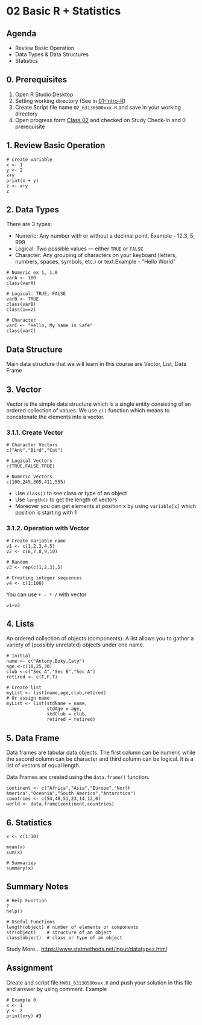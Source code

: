 # 02 Basic R + Statistics

## Agenda

- Review Basic Operation
- Data Types & Data Structures
- Statistics

## 0. Prerequisites

1. Open R Studio Desktop
2. Setting working directory (See in [01-Intro-R](01-intro-R.md))
3. Create Script file name `02_63130500xxx.R` and save in your working directory
4. Open progress form [Class 02](https://forms.gle/syVRfduXskPQXLUs5) and checked on Study Check-In and 0 prerequisite

## 1. Review Basic Operation

```
# create variable
x <- 1
y <- 2
x+y
print(x + y)
z <- x+y
z
```

## 2. Data Types

There are 3 types:

- Numeric: Any number with or without a decimal point. Example - 12.3, 5, 999
- Logical: Two possible values — either `TRUE` or `FALSE`
- Character: Any grouping of characters on your keyboard (letters, numbers, spaces, symbols, etc.) or text.Example - "Hello World"

```
# Numeric ex 1, 1.0
varA <- 100
class(varA)

# Logical: TRUE, FALSE
varB <- TRUE
class(varB)
class(1==2)

# Character
varC <- "Hello, My name is Safe"
class(varC)
```

## Data Structure

Main data structure that we will learn in this course are Vector, List, Data Frame

## 3. Vector

Vector is the simple data structure which is a single entity consisting of an ordered collection of values. We use `c()` function which means to concatenate the elements into a vector.

### 3.1.1. Create Vector

```
# Character Vectors
c("Ant","Bird","Cat")

# Logical Vectors
c(TRUE,FALSE,TRUE)

# Numeric Vectors
c(100,245,305,411,555)
```

- Use `class()` to see class or type of an object
- Use `length()` to get the length of vectors
- Moreover you can get elements at position x by using `variable[x]` which position is starting with 1

### 3.1.2. Operation with Vector

```
# Create Variable name
v1 <- c(1,2,3,4,5)
v2 <- c(6,7,8,9,10)

# Random
v3 <- rep(c(1,2,3),5)

# Creating integer sequences
v4 <- c(1:100)
```

You can use `+ - * /` with vector

```
v1+v2
```

## 4. Lists

An ordered collection of objects (components). A list allows you to gather a variety of (possibly unrelated) objects under one name.

```
# Initial
name <- c("Antony,Boky,Caty")
age <-c(10,25,30)
club <-c("Sec A","Sec B","Sec A")
retired <- c(T,F,T)

# Create list
myList <- list(name,age,club,retired)
# Or assign name
myList <- list(stdName = name,
               stdAge = age,
               stdClub = club,
               retired = retired)
```

## 5. Data Frame

Data frames are tabular data objects. The first column can be numeric while the second column can be character and third column can be logical. It is a list of vectors of equal length.

Data Frames are created using the `data.frame()` function.

```
continent <- c("Africa","Asia","Europe","North America","Oceania","South America","Antarctica")
countries <- c(54,48,51,23,14,12,0)
world <- data.frame(continent,countries)
```

## 6. Statistics

```
x <- c(1:10)

mean(x)
sum(x)

# Summaries
summary(x)
```

## Summary Notes

```
# Help Function
?
help()

# Useful Functions
length(object) # number of elements or components
str(object)    # structure of an object
class(object)  # class or type of an object
```

Study More... https://www.statmethods.net/input/datatypes.html

## Assignment

Create and script file `HW01_63130500xxx.R` and push your solution in this file and answer by using comment. Example

```
# Example 0
x <- 1
y <- 2
print(x+y) #3
```

